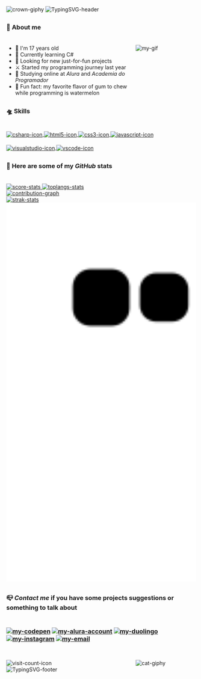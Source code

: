 <div id="header">
    <!-- Gif from "https://giphy.com/" -->
    <img alt="crown-giphy" width="65" src="https://media.giphy.com/media/srrh2v0IiCjNBSO88c/giphy.gif">
    <!-- I made it on https://readme-typing-svg.demolab.com/demo/ -->
    <img alt="TypingSVG-header" src="https://readme-typing-svg.demolab.com?font=Silkscreen&duration=3000&pause=1500&color=F3BD39&width=435&lines=Hi%2C+I'm+Paola+Oliveira;Welcome+to+my+GitHub+:%29;">
</div>

##

<div id="aboutMe">
    <h3>🧸 <b>About me</b><br><br></h3>
  <!-- I made images on Pricrew "https://picrew.me/ja/image_maker/338224" and used Canva "https://www.canva.com/pt_br/criar/editor-de-gif/" to create a gif with the two images,
       after I send it to Discord and copied the image link -->
  <a href="#"><img alt="my-gif" align ="right" height ="160" width ="160" src="https://media.discordapp.net/attachments/1096481399994851330/1101383239588913174/gifGithub.gif"></a>
  <ul>
    <li> 🌸 I'm 17 years old                                                            </li>
    <li> 🌱 Currently learning C#                                                       </li>
    <li> 🔭 Looking for new just-for-fun projects                                       </li>
    <li> ⚔️ Started my programming journey last year                                    </li>
    <li> 📒 Studying online at <em>Alura</em> and <em>Academia do Programador</em>      </li>
    <li> 🍬 Fun fact: my favorite flavor of gum to chew while programming is watermelon </li>
  </ul>  
 </div>
 
 ##
 
 <div id="mySkills">  
    <h3>🛸 <b>Skills</b><br><br></h3>
  <a href="#" > 
    <!-- Images from "https://devicon.dev/" -->
    <img alt="csharp-icon" align="center" height="40" width="50" src="https://cdn.jsdelivr.net/gh/devicons/devicon/icons/csharp/csharp-original.svg">
    <img alt="html5-icon" align="center" height="40" width="50" src="https://cdn.jsdelivr.net/gh/devicons/devicon/icons/html5/html5-original.svg">
    <img alt="css3-icon" align="center" height="40" width="50" src="https://cdn.jsdelivr.net/gh/devicons/devicon/icons/css3/css3-original.svg">
    <img alt="javascript-icon" align="center" height="40" width="50" src="https://cdn.jsdelivr.net/gh/devicons/devicon/icons/javascript/javascript-original.svg"> 
    <br><br>
    <img alt="visualstudio-icon" align="center" height="40" width="50" src="https://cdn.jsdelivr.net/gh/devicons/devicon/icons/visualstudio/visualstudio-plain.svg">
    <img alt="vscode-icon" align="center" height="40" width="50" src="https://cdn.jsdelivr.net/gh/devicons/devicon/icons/vscode/vscode-original.svg">
  </a>
</div>  
 
##

<div id="myGithubStats">
    <h3>💫 <b>Here are some of my <em>GitHub</em> stats </b><br><br></h3>
  <a href="#">
    <!-- I got this cards in "https://github.com/anuraghazra/github-readme-stats" -->  
    <img alt="score-stats" height="150" src="https://github-readme-stats.vercel.app/api?username=apaolaoliveira&show_icons=true&hide_border=true&theme=dracula">
    <img alt="toplangs-stats" height="150" src="https://github-readme-stats.vercel.app/api/top-langs/?username=apaolaoliveira&layout=compact&hide_border=true&theme=dracula"> 
    <br>
    <!-- Made this graph at "https://ashutosh00710.github.io/github-readme-activity-graph/" -->
    <img alt="contribution-graph" height="300" width="750" src="https://github-readme-activity-graph.cyclic.app/graph?username=apaolaoliveira&bg_color=282a36&color=ff6e96&line=ff6e96&point=f3f3ed&area=true&hide_border=true">
    <br>
    <img alt="strak-stats" height="300" width="750" src="https://github-readme-streak-stats.herokuapp.com/?user=apaolaoliveira&theme=omni&hide_border=true&theme=dracula">
    <br>
    <!-- To create this snake animation, you simply need to copy and paste the following link "https://github.com/yourgithubusername/yourgithubusername/blob/output/github-contribution-grid-snake.svg" into your readme file, 
       replace "yourgithubusername" with your actual GitHub username, and create an GitHub repository action using the contents of the "snake.yml" file, like the one found in this repository. -->
    <img alt="contribution-snake" width="762" src="https://github.com/apaolaoliveira/apaolaoliveira/blob/output/github-contribution-grid-snake.svg">
  </a>
</div>
  
##  
 
<div id="mySocialMedia">
    <h3>📪 <b><em>Contact me</em> if you have some projects suggestions or something to talk about</b><br><br><h3>
  <!-- Images from "https://dev.to/envoy_/150-badges-for-github-pnk" -->
  <a href="https://codepen.io/apaolaoliveira" target="_blank"><img alt="my-codepen" src="https://img.shields.io/badge/Codepen-000000?style=for-the-badge&logo=codepen&logoColor=white"></a>
  <a href="https://cursos.alura.com.br/user/apaolaoliveira" target="_blank"><img height="29" alt="my-alura-account" src="https://media.discordapp.net/attachments/1096481399994851330/1102482959593906246/alurabadge.png" ></a> <!-- This image I made in Canva -->
  <a href="https://preview.duolingo.com/profile/apaolaoliveira" target="_blank"><img alt="my-duolingo" src="https://img.shields.io/badge/Duolingo-58CC02?style=for-the-badge&logo=Duolingo&logoColor=white"></a>
  <a href="https://www.instagram.com/apaolaoli/" target="_blank"><img alt="my-instagram" src="https://img.shields.io/badge/Instagram-E4405F?style=for-the-badge&logo=instagram&logoColor=white" ></a>
  <!-- I'll keep this here for the future.
      <a href="" target="_blank"><img alt="my-linkedin" src="https://img.shields.io/badge/LinkedIn-0077B5?style=for-the-badge&logo=linkedin&logoColor=white"></a> -->
  <a href="mailto:paolaoliveira.dev@gmail.com" target="_blank"><img alt="my-email" src="https://img.shields.io/badge/Gmail-D14836?style=for-the-badge&logo=gmail&logoColor=white" ></a>
</div>  
        
##       
  
<div id="footer">
  <br>
  <!-- Gif from "https://giphy.com/" -->  
  <img alt="cat-giphy" align="right" height="160" width="160" src="https://media.giphy.com/media/TVzojOaWsHelM76kWi/giphy.gif">
  <!-- Made at "https://visitcount.itsvg.in" -->
  <img alt="visit-count-icon" src="https://visitcount.itsvg.in/api?id=apaolaoliveira&label=Profile%20Views&color=5&icon=7&pretty=true.svg">
  <br>
  <img alt="TypingSVG-footer" src="https://readme-typing-svg.demolab.com?font=Silkscreen&duration=3000&pause=1500&color=FECDD3&vCenter=true&width=435&lines=Thanks+for+your+visit!;Have+a+great+day+%3AP">
</div>
